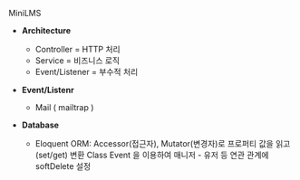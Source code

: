 MiniLMS

* **Architecture**
  * Controller = HTTP 처리
  * Service = 비즈니스 로직
  * Event/Listener = 부수적 처리

* **Event/Listenr**
  * Mail ( mailtrap )

* **Database**
  * Eloquent ORM: Accessor(접근자), Mutator(변경자)로 프로퍼티 값을 읽고(set/get) 변환
  Class Event 을 이용하여 매니저 - 유저 등 연관 관계에 softDelete 설정

